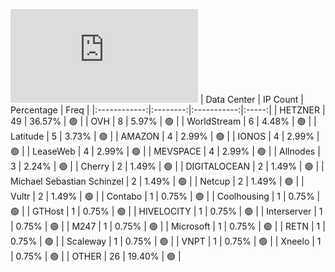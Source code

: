![Diagramm](https://github.com/111STAVR111/props/blob/main/Celestia/Testnet/Decentralization/1/README.md)
| Data Center | IP Count | Percentage | Freq |
|:------------:|:--------:|:-----------:|:-----:|
| HETZNER | 49 | 36.57% | 🟢 |
| OVH | 8 | 5.97% | 🟢 |
| WorldStream | 6 | 4.48% | 🟢 |
| Latitude | 5 | 3.73% | 🟢 |
| AMAZON | 4 | 2.99% | 🟢 |
| IONOS | 4 | 2.99% | 🟢 |
| LeaseWeb | 4 | 2.99% | 🟢 |
| MEVSPACE | 4 | 2.99% | 🟢 |
| Allnodes | 3 | 2.24% | 🟢 |
| Cherry | 2 | 1.49% | 🟢 |
| DIGITALOCEAN | 2 | 1.49% | 🟢 |
| Michael Sebastian Schinzel | 2 | 1.49% | 🟢 |
| Netcup | 2 | 1.49% | 🟢 |
| Vultr | 2 | 1.49% | 🟢 |
| Contabo | 1 | 0.75% | 🟢 |
| Coolhousing | 1 | 0.75% | 🟢 |
| GTHost | 1 | 0.75% | 🟢 |
| HIVELOCITY | 1 | 0.75% | 🟢 |
| Interserver | 1 | 0.75% | 🟢 |
| M247 | 1 | 0.75% | 🟢 |
| Microsoft | 1 | 0.75% | 🟢 |
| RETN | 1 | 0.75% | 🟢 |
| Scaleway | 1 | 0.75% | 🟢 |
| VNPT | 1 | 0.75% | 🟢 |
| Xneelo | 1 | 0.75% | 🟢 |
| OTHER | 26 | 19.40% | 🟢 |